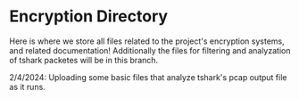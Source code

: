 # Encryption Directory

Here is where we store all files related to the project's encryption systems, and related documentation!
Additionally the files for filtering and analyzation of tshark packetes will be in this branch.

2/4/2024:
Uploading some basic files that analyze tshark's pcap output file as it runs.
